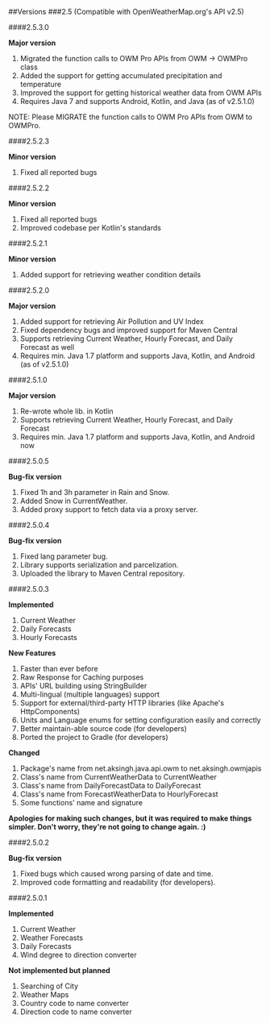##Versions
###2.5 (Compatible with OpenWeatherMap.org's API v2.5)


####2.5.3.0

**Major version**

1. Migrated the function calls to OWM Pro APIs from OWM -> OWMPro class
2. Added the support for getting accumulated precipitation and temperature
3. Improved the support for getting historical weather data from OWM APIs
4. Requires Java 7 and supports Android, Kotlin, and Java (as of v2.5.1.0)

NOTE: Please MIGRATE the function calls to OWM Pro APIs from OWM to OWMPro.


####2.5.2.3

**Minor version**

1. Fixed all reported bugs


####2.5.2.2

**Minor version**

1. Fixed all reported bugs
2. Improved codebase per Kotlin's standards


####2.5.2.1

**Minor version**

1. Added support for retrieving weather condition details


####2.5.2.0

**Major version**

1. Added support for retrieving Air Pollution and UV Index
2. Fixed dependency bugs and improved support for Maven Central
3. Supports retrieving Current Weather, Hourly Forecast, and Daily Forecast as well
4. Requires min. Java 1.7 platform and supports Java, Kotlin, and Android (as of v2.5.1.0)


####2.5.1.0

**Major version**

1. Re-wrote whole lib. in Kotlin
2. Supports retrieving Current Weather, Hourly Forecast, and Daily Forecast
3. Requires min. Java 1.7 platform and supports Java, Kotlin, and Android now


####2.5.0.5

**Bug-fix version**

1. Fixed 1h and 3h parameter in Rain and Snow.
2. Added Snow in CurrentWeather.
3. Added proxy support to fetch data via a proxy server.


####2.5.0.4

**Bug-fix version**

1. Fixed lang parameter bug.
2. Library supports serialization and parcelization.
3. Uploaded the library to Maven Central repository.


####2.5.0.3

**Implemented**

1. Current Weather
2. Daily Forecasts
3. Hourly Forecasts

**New Features**

1. Faster than ever before
2. Raw Response for Caching purposes
3. APIs' URL building using StringBuilder
4. Multi-lingual (multiple languages) support
5. Support for external/third-party HTTP libraries (like Apache's HttpComponents)
6. Units and Language enums for setting configuration easily and correctly
7. Better maintain-able source code (for developers)
8. Ported the project to Gradle (for developers)

**Changed**

1. Package's name from net.aksingh.java.api.owm to net.aksingh.owmjapis
2. Class's name from CurrentWeatherData to CurrentWeather
3. Class's name from DailyForecastData to DailyForecast
4. Class's name from ForecastWeatherData to HourlyForecast
5. Some functions' name and signature

**Apologies for making such changes, but it was required to make things simpler. Don't worry, they're not going to change again. :)**


####2.5.0.2

**Bug-fix version**

1. Fixed bugs which caused wrong parsing of date and time.
2. Improved code formatting and readability (for developers).


####2.5.0.1

**Implemented**

1. Current Weather
2. Weather Forecasts
3. Daily Forecasts
4. Wind degree to direction converter

**Not implemented but planned**

1. Searching of City
2. Weather Maps
3. Country code to name converter
4. Direction code to name converter
